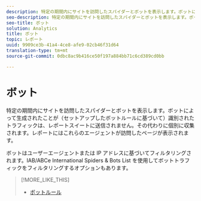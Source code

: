 ```yaml
---
description: 特定の期間内にサイトを訪問したスパイダーとボットを表示します。ボットによって生成されたことが（セットアップしたボットルールに基づいて）識別されたトラフィックは、レポートスイートに送信されません。その代わりに個別に収集されます。レポートにはこれらのエージェントが訪問したページが表示されます。
seo-description: 特定の期間内にサイトを訪問したスパイダーとボットを表示します。ボットによって生成されたことが（セットアップしたボットルールに基づいて）識別されたトラフィックは、レポートスイートに送信されません。その代わりに個別に収集されます。レポートにはこれらのエージェントが訪問したページが表示されます。
seo-title: ボット
solution: Analytics
title: ボット
topic: レポート
uuid: 9909ce3b-41a4-4ce8-afe9-02cb46f31d64
translation-type: tm+mt
source-git-commit: 0dbc8ac9b416ce50f197a884bb71c6cd389cd0bb

---
```



# ボット

特定の期間内にサイトを訪問したスパイダーとボットを表示します。ボットによって生成されたことが（セットアップしたボットルールに基づいて）識別されたトラフィックは、レポートスイートに送信されません。その代わりに個別に収集されます。レポートにはこれらのエージェントが訪問したページが表示されます。

ボットはユーザーエージェントまたは IP アドレスに基づいてフィルタリングされます。IAB/ABCe International Spiders &amp; Bots List を使用してボットトラフィックをフィルタリングするオプションもあります。

>[!MORE_LIKE_THIS]
>
>* [ボットルール](https://marketing.adobe.com/resources/help/en_US/admin/c_bot_rules.html)

